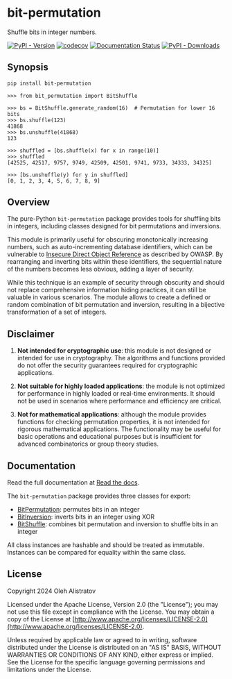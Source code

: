 # bit-permutation
Shuffle bits in integer numbers.

[![PyPI - Version](https://img.shields.io/pypi/v/bit-permutation)](https://pypi.org/project/bit-permutation/) [![codecov](https://codecov.io/gh/alistratov/bit-permutation/graph/badge.svg?token=MSJLFL8XFD)](https://codecov.io/gh/alistratov/bit-permutation) [![Documentation Status](https://readthedocs.org/projects/bit-permutation/badge/?version=latest)](https://bit-permutation.readthedocs.io/en/latest/?badge=latest) [![PyPI - Downloads](https://img.shields.io/pypi/dm/bit-permutation)](https://pypistats.org/packages/bit-permutation)


## Synopsis
```bash
pip install bit-permutation
```

```python-repl
>>> from bit_permutation import BitShuffle

>>> bs = BitShuffle.generate_random(16)  # Permutation for lower 16 bits
>>> bs.shuffle(123)
41868
>>> bs.unshuffle(41868)
123

>>> shuffled = [bs.shuffle(x) for x in range(10)]
>>> shuffled
[42525, 42517, 9757, 9749, 42509, 42501, 9741, 9733, 34333, 34325]

>>> [bs.unshuffle(y) for y in shuffled]
[0, 1, 2, 3, 4, 5, 6, 7, 8, 9]
```


## Overview
The pure-Python `bit-permutation` package provides tools for shuffling bits in integers, including classes designed for bit permutations and inversions.

This module is primarily useful for obscuring monotonically increasing numbers, such as auto-incrementing database identifiers, which can be vulnerable to [Insecure Direct Object Reference](https://cheatsheetseries.owasp.org/cheatsheets/Insecure_Direct_Object_Reference_Prevention_Cheat_Sheet.html) as described by OWASP. By rearranging and inverting bits within these identifiers, the sequential nature of the numbers becomes less obvious, adding a layer of security.

While this technique is an example of security through obscurity and should not replace comprehensive information hiding practices, it can still be valuable in various scenarios. The module allows to create a defined or random combination of bit permutation and inversion, resulting in a bijective transformation of a set of integers.


## Disclaimer
1. **Not intended for cryptographic use**: this module is not designed or intended for use in cryptography. The algorithms and functions provided do not offer the security guarantees required for cryptographic applications.

2. **Not suitable for highly loaded applications**: the module is not optimized for performance in highly loaded or real-time environments. It should not be used in scenarios where performance and efficiency are critical.

3. **Not for mathematical applications**: although the module provides functions for checking permutation properties, it is not intended for rigorous mathematical applications. The functionality may be useful for basic operations and educational purposes but is insufficient for advanced combinatorics or group theory studies.

## Documentation
Read the full documentation at [Read the docs](https://bit-permutation.readthedocs.io/en/latest/).

The `bit-permutation` package provides three classes for export:
* [BitPermutation](https://bit-permutation.readthedocs.io/en/latest/classes/bit_permutation/): permutes bits in an integer
* [BitInversion](https://bit-permutation.readthedocs.io/en/latest/classes/bit_inversion/): inverts bits in an integer using XOR
* [BitShuffle](https://bit-permutation.readthedocs.io/en/latest/classes/bit_shuffle/): combines bit permutation and inversion to shuffle bits in an integer

All class instances are hashable and should be treated as immutable. Instances can be compared for equality within the same class.


## License
Copyright 2024 Oleh Alistratov

Licensed under the Apache License, Version 2.0 (the "License");
you may not use this file except in compliance with the License.
You may obtain a copy of the License at [http://www.apache.org/licenses/LICENSE-2.0](http://www.apache.org/licenses/LICENSE-2.0).

Unless required by applicable law or agreed to in writing, software
distributed under the License is distributed on an "AS IS" BASIS,
WITHOUT WARRANTIES OR CONDITIONS OF ANY KIND, either express or implied.
See the License for the specific language governing permissions and
limitations under the License.
